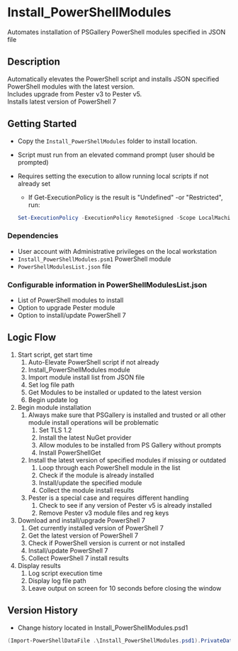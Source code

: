 # Install_PowerShellModules

Automates installation of PSGallery PowerShell modules specified in JSON file

## Description

Automatically elevates the PowerShell script and installs JSON specified PowerShell modules with the latest version.  
Includes upgrade from Pester v3 to Pester v5.  
Installs latest version of PowerShell 7

## Getting Started

- Copy the ```Install_PowerShellModules``` folder to install location.
- Script must run from an elevated command prompt (user should be prompted)
- Requires setting the execution to allow running local scripts if not already set
  - If Get-ExecutionPolicy is the result is "Undefined" -or "Restricted", run:

  ```PowerShell
  Set-ExecutionPolicy -ExecutionPolicy RemoteSigned -Scope LocalMachine
  ```

### Dependencies

- User account with Administrative privileges on the local workstation
- ```Install_PowerShellModules.psm1``` PowerShell module
- ```PowerShellModulesList.json``` file

### Configurable information in PowerShellModulesList.json

- List of PowerShell modules to install
- Option to upgrade Pester module
- Option to install/update PowerShell 7

## Logic Flow

1. Start script, get start time
   1. Auto-Elevate PowerShell script if not already
   2. Install_PowerShellModules module
   3. Import module install list from JSON file
   4. Set log file path
   5. Get Modules to be installed or updated to the latest version
   6. Begin update log
2. Begin module installation
   1. Always make sure that PSGallery is installed and trusted or all other module install operations will be problematic
      1. Set TLS 1.2
      2. Install the latest NuGet provider
      3. Allow modules to be installed from PS Gallery without prompts
      4. Install PowerShellGet
   2. Install the latest version of specified modules if missing or outdated
      1. Loop through each PowerShell module in the list
      2. Check if the module is already installed
      3. Install/update the specified module
      4. Collect the module install results
   3. Pester is a special case and requires different handling
      1. Check to see if any version of Pester v5 is already installed
      2. Remove Pester v3 module files and reg keys
3. Download and install/upgrade PowerShell 7
    1. Get currently installed version of PowerShell 7
    2. Get the latest version of PowerShell 7
    3. Check if PowerShell version is current or not installed
    4. Install/update PowerShell 7
    5. Collect PowerShell 7 install results
4. Display results
   1. Log script execution time
   2. Display log file path
   3. Leave output on screen for 10 seconds before closing the window

## Version History

- Change history located in Install_PowerShellModules.psd1

```PowerShell
(Import-PowerShellDataFile .\Install_PowerShellModules.psd1).PrivateData.PSData.ReleaseNotes
```
